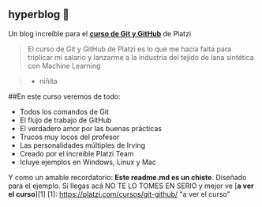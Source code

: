 ## hyperblog  💚 
Un blog increíble para el [**curso de Git y GitHub**](https://platzi.com/cursos/git-github/ "curso de Git y GitHub") de Platzi
>El curso de Git y GitHub de Platzi es lo que me hacia falta para triplicar mi salario y lanzarme a la industria del tejido de lana sintética con Machine Learning

> - niñita

##En este curso veremos de todo:
* Todos los comandos de Git
* El flujo de trabajo de GitHub
* El verdadero amor por las buenas prácticas
* Trucos muy locos del profesor
* Las personalidades múltiples de Irving
* Creado por el increíble Platzi Team
* Icluye ejemplos en Windows, Linux y Mac

Y como un amable recordatorio: **Este readme.md es un chiste**. Diseñado para el ejemplo. Si llegas acá NO TE LO TOMES EN SERIO y mejor ve [**a ver el curso**][1]
[1]: https://platzi.com/cursos/git-github/ "a ver el curso"